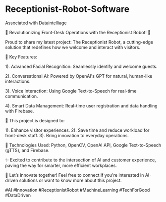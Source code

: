 # Receptionist-Robot-Software

Associated with Dataintelliage

🌟 Revolutionizing Front-Desk Operations with the Receptionist Robot! 🌟

Proud to share my latest project: The Receptionist Robot, a cutting-edge solution that redefines how we welcome and interact with visitors.

🔑 Key Features:

1). Advanced Facial Recognition: Seamlessly identify and welcome guests.

2). Conversational AI: Powered by OpenAI's GPT for natural, human-like interactions.

3). Voice Interaction: Using Google Text-to-Speech for real-time communication.

4). Smart Data Management: Real-time user registration and data handling with Firebase.

🎯 This project is designed to:

1). Enhance visitor experiences.
2). Save time and reduce workload for front-desk staff.
3). Bring innovation to everyday operations.

📌 Technologies Used: Python, OpenCV, OpenAI API, Google Text-to-Speech (gTTS), and Firebase.

✨ Excited to contribute to the intersection of AI and customer experience, paving the way for smarter, more efficient workplaces.

🚀 Let’s innovate together! Feel free to connect if you're interested in AI-driven solutions or want to know more about this project.

#AI #Innovation #ReceptionistRobot #MachineLearning #TechForGood #DataDriven
